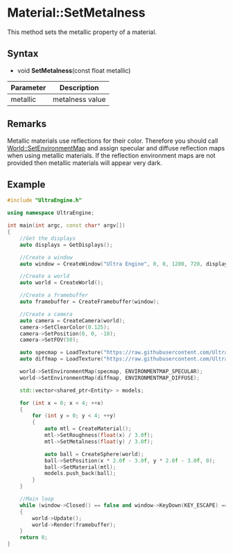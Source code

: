 # Material::SetMetalness

This method sets the metallic property of a material.

## Syntax

- void **SetMetalness**(const float metallic)

| Parameter | Description |
|---|---|
| metallic | metalness value |

## Remarks

Metallic materials use reflections for their color. Therefore you should call [World::SetEnvironmentMap](World_SetEnvironmentMap.md) and assign specular and diffuse reflection maps when using metallic materials. If the reflection environment maps are not provided then metallic materials will appear very dark.

## Example

```c++
#include "UltraEngine.h"

using namespace UltraEngine;

int main(int argc, const char* argv[])
{
    //Get the displays
    auto displays = GetDisplays();

    //Create a window
    auto window = CreateWindow("Ultra Engine", 0, 0, 1280, 720, displays[0], WINDOW_CENTER | WINDOW_TITLEBAR);

    //Create a world
    auto world = CreateWorld();

    //Create a framebuffer
    auto framebuffer = CreateFramebuffer(window);

    //Create a camera
    auto camera = CreateCamera(world);
    camera->SetClearColor(0.125);
    camera->SetPosition(0, 0, -10);
    camera->SetFOV(50);

    auto specmap = LoadTexture("https://raw.githubusercontent.com/UltraEngine/Documentation/master/Assets/Materials/Environment/Storm/specular.dds");
    auto diffmap = LoadTexture("https://raw.githubusercontent.com/UltraEngine/Documentation/master/Assets/Materials/Environment/Storm/diffuse.dds");

    world->SetEnvironmentMap(specmap, ENVIRONMENTMAP_SPECULAR);
    world->SetEnvironmentMap(diffmap, ENVIRONMENTMAP_DIFFUSE);

    std::vector<shared_ptr<Entity> > models;

    for (int x = 0; x < 4; ++x)
    {
        for (int y = 0; y < 4; ++y)
        {
            auto mtl = CreateMaterial();
            mtl->SetRoughness(float(x) / 3.0f);
            mtl->SetMetalness(float(y) / 3.0f);

            auto ball = CreateSphere(world);
            ball->SetPosition(x * 2.0f - 3.0f, y * 2.0f - 3.0f, 0);
            ball->SetMaterial(mtl);
            models.push_back(ball);
        }
    }

    //Main loop
    while (window->Closed() == false and window->KeyDown(KEY_ESCAPE) == false)
    {
        world->Update();
        world->Render(framebuffer);
    }
    return 0;
}
```
